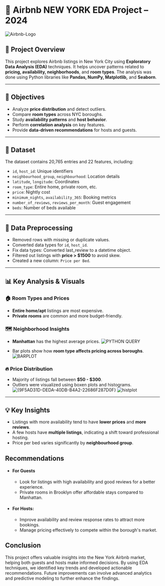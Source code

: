 # 🗽 Airbnb NEW YORK EDA Project – 2024
 ![Airbnb-Logo](https://github.com/user-attachments/assets/51836536-1122-4e12-89cc-f28db1d5bbcc)

## 📌 Project Overview
This project explores Airbnb listings in New York City using **Exploratory Data Analysis (EDA)** techniques. It helps uncover patterns related to **pricing, availability, neighborhoods**, and **room types**. The analysis was done using Python libraries like **Pandas, NumPy, Matplotlib,** and **Seaborn**.

---

## 🎯 Objectives
- Analyze **price distribution** and detect outliers.
- Compare **room types** across NYC boroughs.
- Study **availability patterns** and **host behavior**.
- Perform **correlation analysis** on key features.
- Provide **data-driven recommendations** for hosts and guests.

---

## 📂 Dataset
The dataset contains 20,765 entries and 22 features, including:
- `id`, `host_id`: Unique identifiers  
- `neighbourhood_group`, `neighbourhood`: Location details  
- `latitude`, `longitude`: Coordinates  
- `room_type`: Entire home, private room, etc.  
- `price`: Nightly cost  
- `minimum_nights`, `availability_365`: Booking metrics  
- `number_of_reviews`, `reviews_per_month`: Guest engagement  
- `beds`: Number of beds available  

---

## 🔄 Data Preprocessing
- Removed rows with missing or duplicate values.
- Converted data types for `id`, `host_id`.
- Fix data types: Converted last_review to a datetime object.
- Filtered out listings with **price > $1500** to avoid skew.
- Created a new column: `Price per Bed`.

---

## 📊 Key Analysis & Visuals

### 🏠 Room Types and Prices
- **Entire home/apt** listings are most expensive.
- **Private rooms** are common and more budget-friendly.

### 🗺 Neighborhood Insights
- **Manhattan** has the highest average prices.
![PYTHON QUERY](https://github.com/user-attachments/assets/5d5f4667-0994-4d8c-8e03-9850bf8f0040)


- Bar plots show how **room type affects pricing across boroughs**.
![BARPLOT](https://github.com/user-attachments/assets/f4fb3789-4a5a-4ca2-bac7-3da5b04b6476)


### 🔥 Price Distribution
- Majority of listings fall between **$50 - $300**.
- Outliers were visualized using boxen plots and histograms.
![{9F5AD31D-DEDA-40DB-B4A2-22686F287D0F}](https://github.com/user-attachments/assets/e8f36a7d-d0ca-4c97-aeea-c7d903ce0955)
![histplot](https://github.com/user-attachments/assets/8c63949a-d0e3-48d7-b2fa-811bb8f66437)
---

## 💡 Key Insights
- Listings with more availability tend to have **lower prices** and **more reviews**.
- A few hosts have **multiple listings**, indicating a shift toward professional hosting.
- Price per bed varies significantly by **neighbourhood group**.

## Recommendations
* #### For Guests
  * Look for listings with high availability and good reviews for a better experience.
  * Private rooms in Brooklyn offer affordable stays compared to Manhattan.
* #### For Hosts:
  * Improve availability and review response rates to attract more bookings.
  * Manage pricing effectively to compete within the borough's market.

## Conclusion
This project offers valuable insights into the New York Airbnb market, helping both guests and hosts make informed decisions. By using EDA techniques, we identified key trends and developed actionable recommendations. Future improvements can involve advanced analytics and predictive modeling to further enhance the findings.
